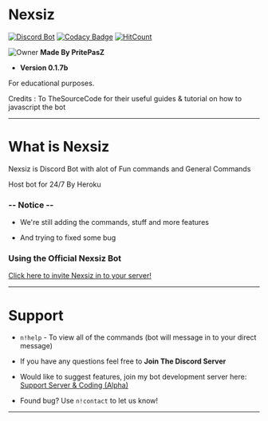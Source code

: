 # Nexsiz

[![Discord Bot](https://img.shields.io/badge/DiscordBot-Yes-green.svg)](https://discordapp.com/api/oauth2/authorize?client_id=552076002101297153&permissions=8&scope=bot)
[![Codacy Badge](https://api.codacy.com/project/badge/Grade/ab99310e161c488cb1c624d7f025f354)](https://www.codacy.com/app/PritePasZ/Nexsiz?utm_source=github.com&amp;utm_medium=referral&amp;utm_content=PritePasZ/Nexsiz&amp;utm_campaign=Badge_Grade)
[![HitCount](http://hits.dwyl.com/PritePasZ/Nexsiz.svg)](http://hits.dwyl.com/PritePasZ/Nexsiz)


![Owner](https://cdn.discordapp.com/avatars/346579836292300800/b02ca29aee1ec133c84377bd4235e957.png?size=16)
**Made By PritePasZ**

* **Version 0.1.7b**

For educational purposes.

Credits : To TheSourceCode for their useful guides & tutorial on how to javascript the bot

---

# What is Nexsiz

Nexsiz is Discord Bot with alot of Fun commands and General Commands

Host bot for 24/7
By Heroku

### -- Notice --

* We're still adding the commands, stuff and more features

* And trying to fixed some bug

### Using the Official Nexsiz Bot

[Click here to invite Nexsiz in to your server!](https://discordapp.com/oauth2/authorize?client_id=552076002101297153&scope=bot&permissions=2146954495)

---

# Support
* `n!help` - To view all of the commands (bot will message in to your direct message)

* If you have any questions feel free to **Join The Discord Server**

* Would like to suggest features, join my bot development server here:  [Support Server & Coding (Alpha)](https://discord.gg/TPTDyPd)

* Found bug? Use `n!contact` to let us know!

---
